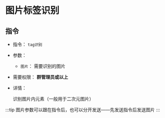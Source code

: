 # 图片标签识别

## 指令

- 指令： `tag识别`

- 参数：

  - `图片`： 需要识别的图片

- 需要权限： **群管理员或以上**

- 详情：

  识别图片内元素（一般用于二次元图片）

:::tip
图片参数可以跟在指令后，也可以分开发送——先发送指令后发送图片
:::
